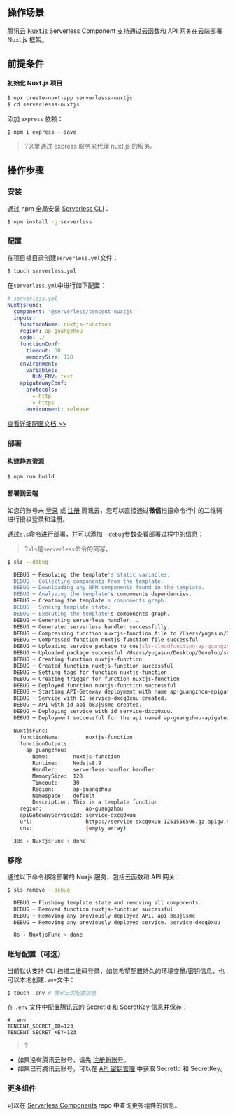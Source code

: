 <!--
title: Serverless Framework - Components 最佳实践  - 部署 Nuxt.js 框架
menuText: 部署 Nuxt.js 框架
menuOrder: 3
layout: Doc
-->
## 操作场景

腾讯云 [Nuxt.js](https://github.com/nuxt/nuxt.js) Serverless Component 支持通过云函数和 API 网关在云端部署 Nuxt.js 框架。

## 前提条件

#### 初始化 Nuxt.js 项目

```bash
$ npx create-nuxt-app serverlesss-nuxtjs
$ cd serverlesss-nuxtjs
```

添加 `express` 依赖：

```
$ npm i express --save
```

>?这里通过 express 服务来代理 nuxt.js 的服务。

## 操作步骤
### 安装

通过 npm 全局安装 [Serverless CLI](https://github.com/serverless/serverless)：

```bash
$ npm install -g serverless
```

### 配置
在项目根目录创建`serverless.yml`文件：

```bash
$ touch serverless.yml
```
在`serverless.yml`中进行如下配置：
```yml
# serverless.yml
NuxtjsFunc:
  component: '@serverless/tencent-nuxtjs'
  inputs:
    functionName: nuxtjs-function
    region: ap-guangzhou
    code: ./
    functionConf:
      timeout: 30
      memorySize: 128
    environment:
      variables:
        RUN_ENV: test
    apigatewayConf:
      protocols:
        - http
        - https
      environment: release
```
[查看详细配置文档 >>](https://github.com/serverless-components/tencent-nuxtjs/tree/master/docs/configure.md)

### 部署

#### 构建静态资源

```bash
$ npm run build
```

#### 部署到云端
如您的账号未 [登录](https://cloud.tencent.com/login) 或 [注册](https://cloud.tencent.com/register) 腾讯云，您可以直接通过**微信**扫描命令行中的二维码进行授权登录和注册。

通过`sls`命令进行部署，并可以添加`--debug`参数查看部署过程中的信息：
>?`sls`是`serverless`命令的简写。

```bash
$ sls --debug

  DEBUG ─ Resolving the template's static variables.
  DEBUG ─ Collecting components from the template.
  DEBUG ─ Downloading any NPM components found in the template.
  DEBUG ─ Analyzing the template's components dependencies.
  DEBUG ─ Creating the template's components graph.
  DEBUG ─ Syncing template state.
  DEBUG ─ Executing the template's components graph.
  DEBUG ─ Generating serverless handler...
  DEBUG ─ Generated serverless handler successfully.
  DEBUG ─ Compressing function nuxtjs-function file to /Users/yugasun/Desktop/Develop/serverless/tencent-nuxtjs/example/.serverless/nuxtjs-function.zip.
  DEBUG ─ Compressed function nuxtjs-function file successful
  DEBUG ─ Uploading service package to cos[sls-cloudfunction-ap-guangzhou-code]. sls-cloudfunction-default-nuxtjs-function-1584350378.zip
  DEBUG ─ Uploaded package successful /Users/yugasun/Desktop/Develop/serverless/tencent-nuxtjs/example/.serverless/nuxtjs-function.zip
  DEBUG ─ Creating function nuxtjs-function
  DEBUG ─ Created function nuxtjs-function successful
  DEBUG ─ Setting tags for function nuxtjs-function
  DEBUG ─ Creating trigger for function nuxtjs-function
  DEBUG ─ Deployed function nuxtjs-function successful
  DEBUG ─ Starting API-Gateway deployment with name ap-guangzhou-apigateway in the ap-guangzhou region
  DEBUG ─ Service with ID service-dxcq0xuu created.
  DEBUG ─ API with id api-b83j9sme created.
  DEBUG ─ Deploying service with id service-dxcq0xuu.
  DEBUG ─ Deployment successful for the api named ap-guangzhou-apigateway in the ap-guangzhou region.

  NuxtjsFunc:
    functionName:        nuxtjs-function
    functionOutputs:
      ap-guangzhou:
        Name:        nuxtjs-function
        Runtime:     Nodejs8.9
        Handler:     serverless-handler.handler
        MemorySize:  128
        Timeout:     30
        Region:      ap-guangzhou
        Namespace:   default
        Description: This is a template function
    region:              ap-guangzhou
    apiGatewayServiceId: service-dxcq0xuu
    url:                 https://service-dxcq0xuu-1251556596.gz.apigw.tencentcs.com/release/
    cns:                 (empty array)

  38s › NuxtjsFunc › done
```


### 移除
通过以下命令移除部署的 Nuxjs 服务，包括云函数和 API 网关：

```bash
$ sls remove --debug

  DEBUG ─ Flushing template state and removing all components.
  DEBUG ─ Removed function nuxtjs-function successful
  DEBUG ─ Removing any previously deployed API. api-b83j9sme
  DEBUG ─ Removing any previously deployed service. service-dxcq0xuu

  8s › NuxtjsFunc › done
```

### 账号配置（可选）
当前默认支持 CLI 扫描二维码登录，如您希望配置持久的环境变量/密钥信息，也可以本地创建`.env`文件：

```bash
$ touch .env # 腾讯云的配置信息
```

在 `.env` 文件中配置腾讯云的 SecretId 和 SecretKey 信息并保存：

```text
# .env
TENCENT_SECRET_ID=123
TENCENT_SECRET_KEY=123
```
>?
- 如果没有腾讯云账号，请先 [注册新账号](https://cloud.tencent.com/register)。
- 如果已有腾讯云账号，可以在 [API 密钥管理](https://console.cloud.tencent.com/cam/capi) 中获取  SecretId 和 SecretKey。

### 更多组件

可以在 [Serverless Components](https://github.com/serverless/components) repo 中查询更多组件的信息。
